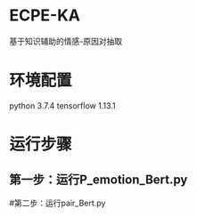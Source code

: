 # ECPE-KA
基于知识辅助的情感-原因对抽取

# 环境配置
python 3.7.4
tensorflow 1.13.1

# 运行步骤
##  第一步：运行P_emotion_Bert.py
#第二步：运行pair_Bert.py
